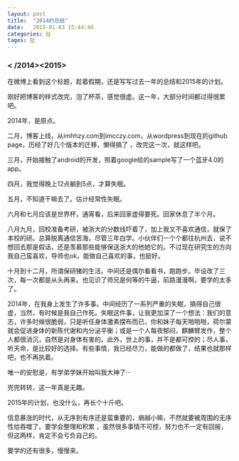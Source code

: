 ```yaml
---
layout: post
title:  "2014的总结"
date:   2015-01-03 15:44:40
categories: 扯
tages: 扯
---
```

### < /2014><2015>

在微博上看到这个标题，趁着假期，还是写写过去一年的总结和2015年的计划。

刚好把博客的样式改完，泡了杯茶，感觉很虚。这一年，大部分时间都过得很累吧。

2014年，是原点。

二月，博客上线，从imhhzy.com到imcczy.com，从wordpress到现在的github page，历经了好几个版本的迁移，懒得搞了 ，改完这一次，就这样吧。

三月，开始接触了android的开发，照着google给的sample写了一个蓝牙4.0的app。

四月，我觉得晚上12点躺到5点，才算失眠。

五月，不知道干嘛去了。估计经常性失眠。

六月和七月应该是世界杯，通宵看，后来回家虚得要死。回家休息了半个月。

八月九月，回校准备考研，被浙大的分数线吓着了，加上我又不喜欢通信，就保了本校的研。总算脱离通信苦海，尽管三年白学。小伙伴们一个个都往杭州去，说不想回去那是假话，还是羡慕那些能够保送浙大的他她它的。不过现在研究生的方向我自己蛮喜欢，导师也ok，能做自己喜欢的事，也挺好。

十月到十二月，所谓保研猪的生活。中间还是偶尔看看书，跑跑步。毕设改了三次，每一次都是从头再来。也见识了师兄是何等的牛逼，前路漫漫啊，要学的太多了。

2014年，在我身上发生了许多事。中间经历了一系列严重的失眠，搞得自己很虚，当然，有时候是我自己作死。失眠这件事，让我更加深了一个想法：我们的意志，许多时候很脆弱，只是听任身体激素摆布而已，你和妹子每天啪啪啪，荷尔蒙就会促进身体的新陈代谢和内分泌平衡；或是一个人每夜郁闷，麒麟臂发作，整个人都很消沉，自然是对身体有害的。此外，世上的事，并不是都可控的；尽人事，听天命，是比较好的选择。有些事情，我已经尽力，能做的都做了，结果也就那样吧，也不再执着。

唯一的安慰是，有学弟学妹开始叫我大神了···

兜兜转转，这一年真是无趣。

2015年的计划，也没什么，再长个十斤吧。

信息暴涨的时代，从无序到有序还是蛮重要的，熵越小嘛，不然就要被周围的无序性给吞噬了。要学会整理和积累 ，虽然很多事情不可控，努力也不一定有回报，但这两样，肯定不会亏负自己的。

要学的还有很多，慢慢来。